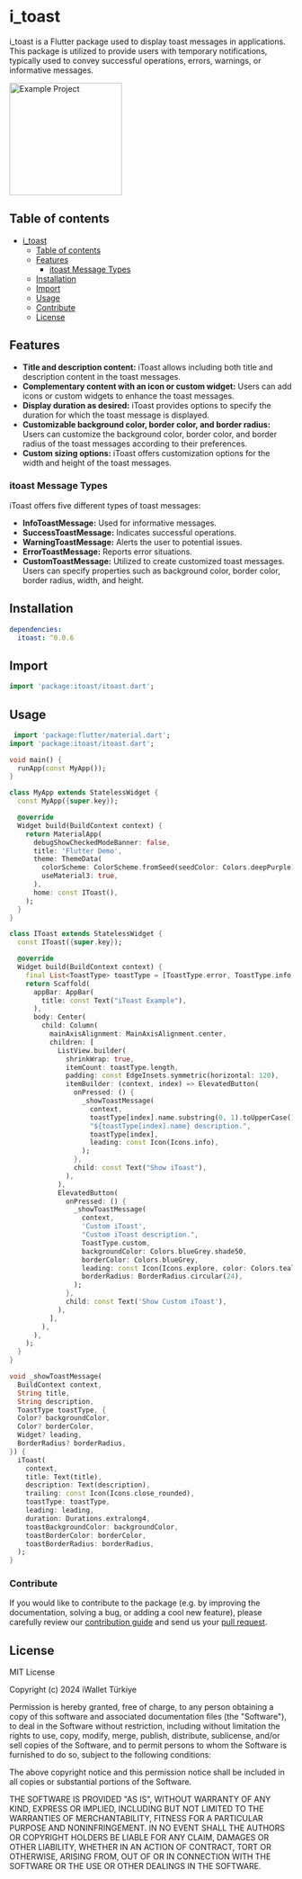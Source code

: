# i_toast
i_toast is a Flutter package used to display toast messages in applications. This package is utilized to provide users with temporary notifications, typically used to convey successful operations, errors, warnings, or informative messages.

<img src="https://github.com/mustafayilmazdev/i_toast/assets/63808749/6819c549-b6be-4a88-ba95-4070be7aa423" alt="Example Project" style="width: 200px; height: auto;">


## Table of contents

- [i\_toast](#i_toast)
  - [Table of contents](#table-of-contents)
  - [Features](#features)
    - [itoast Message Types](#itoast-message-types)
  - [Installation](#installation)
  - [Import](#import)
  - [Usage](#usage)
  - [Contribute](#contribute)
  - [License](#license)

## Features

- **Title and description content:** iToast allows including both title and description content in the toast messages.
- **Complementary content with an icon or custom widget:** Users can add icons or custom widgets to enhance the toast messages.
- **Display duration as desired:** iToast provides options to specify the duration for which the toast message is displayed.
- **Customizable background color, border color, and border radius:** Users can customize the background color, border color, and border radius of the toast messages according to their preferences.
- **Custom sizing options:** iToast offers customization options for the width and height of the toast messages.

### itoast Message Types

iToast offers five different types of toast messages:

- **InfoToastMessage:** Used for informative messages.
- **SuccessToastMessage:** Indicates successful operations.
- **WarningToastMessage:** Alerts the user to potential issues.
- **ErrorToastMessage:** Reports error situations.
- **CustomToastMessage:** Utilized to create customized toast messages. Users can specify properties such as background color, border color, border radius, width, and height.

## Installation
```yaml
dependencies:
  itoast: ^0.0.6
```

## Import
```dart
import 'package:itoast/itoast.dart';
```

## Usage

```dart
 import 'package:flutter/material.dart';
import 'package:itoast/itoast.dart';

void main() {
  runApp(const MyApp());
}

class MyApp extends StatelessWidget {
  const MyApp({super.key});

  @override
  Widget build(BuildContext context) {
    return MaterialApp(
      debugShowCheckedModeBanner: false,
      title: 'Flutter Demo',
      theme: ThemeData(
        colorScheme: ColorScheme.fromSeed(seedColor: Colors.deepPurple),
        useMaterial3: true,
      ),
      home: const IToast(),
    );
  }
}

class IToast extends StatelessWidget {
  const IToast({super.key});

  @override
  Widget build(BuildContext context) {
    final List<ToastType> toastType = [ToastType.error, ToastType.info, ToastType.success, ToastType.warning];
    return Scaffold(
      appBar: AppBar(
        title: const Text("iToast Example"),
      ),
      body: Center(
        child: Column(
          mainAxisAlignment: MainAxisAlignment.center,
          children: [
            ListView.builder(
              shrinkWrap: true,
              itemCount: toastType.length,
              padding: const EdgeInsets.symmetric(horizontal: 120),
              itemBuilder: (context, index) => ElevatedButton(
                onPressed: () {
                  _showToastMessage(
                    context,
                    toastType[index].name.substring(0, 1).toUpperCase() + toastType[index].name.substring(1),
                    "${toastType[index].name} description.",
                    toastType[index],
                    leading: const Icon(Icons.info),
                  );
                },
                child: const Text("Show iToast"),
              ),
            ),
            ElevatedButton(
              onPressed: () {
                _showToastMessage(
                  context,
                  'Custom iToast',
                  "Custom iToast description.",
                  ToastType.custom,
                  backgroundColor: Colors.blueGrey.shade50,
                  borderColor: Colors.blueGrey,
                  leading: const Icon(Icons.explore, color: Colors.teal),
                  borderRadius: BorderRadius.circular(24),
                );
              },
              child: const Text('Show Custom iToast'),
            ),
          ],
        ),
      ),
    );
  }
}

void _showToastMessage(
  BuildContext context,
  String title,
  String description,
  ToastType toastType, {
  Color? backgroundColor,
  Color? borderColor,
  Widget? leading,
  BorderRadius? borderRadius,
}) {
  iToast(
    context,
    title: Text(title),
    description: Text(description),
    trailing: const Icon(Icons.close_rounded),
    toastType: toastType,
    leading: leading,
    duration: Durations.extralong4,
    toastBackgroundColor: backgroundColor,
    toastBorderColor: borderColor,
    toastBorderRadius: borderRadius,
  );
}


```

### Contribute

If you would like to contribute to the package (e.g. by improving the documentation, solving a bug, or adding a cool new feature), please carefully review our [contribution guide](./CONTRIBUTING.md) and send us your [pull request](https://github.com/iwalletmobile/i_toast/pulls).

## License
 
MIT License

Copyright (c) 2024 iWallet Türkiye

Permission is hereby granted, free of charge, to any person obtaining a copy
of this software and associated documentation files (the "Software"), to deal
in the Software without restriction, including without limitation the rights
to use, copy, modify, merge, publish, distribute, sublicense, and/or sell
copies of the Software, and to permit persons to whom the Software is
furnished to do so, subject to the following conditions:

The above copyright notice and this permission notice shall be included in all
copies or substantial portions of the Software.

THE SOFTWARE IS PROVIDED "AS IS", WITHOUT WARRANTY OF ANY KIND, EXPRESS OR
IMPLIED, INCLUDING BUT NOT LIMITED TO THE WARRANTIES OF MERCHANTABILITY,
FITNESS FOR A PARTICULAR PURPOSE AND NONINFRINGEMENT. IN NO EVENT SHALL THE
AUTHORS OR COPYRIGHT HOLDERS BE LIABLE FOR ANY CLAIM, DAMAGES OR OTHER
LIABILITY, WHETHER IN AN ACTION OF CONTRACT, TORT OR OTHERWISE, ARISING FROM,
OUT OF OR IN CONNECTION WITH THE SOFTWARE OR THE USE OR OTHER DEALINGS IN THE
SOFTWARE.

